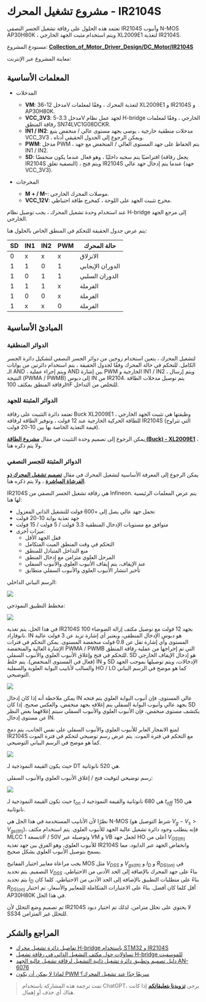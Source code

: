 # مشروع تشغيل المحرك - IR2104S

تعتمد هذه الحلول على رقاقة تشغيل الجسر النصفي IR2104S وأنبوب N-MOS AP30H80K ، ويتم استخدام مثبت الجهد الخارجي XL2009E1 لتغذية IR2104S.

مستودع المشروع: [**Collection_of_Motor_Driver_Design/DC_Motor/IR2104S**](https://github.com/linyuxuanlin/Collection_of_Motor_Driver_Design/tree/main/DC_Motor/IR2104S)

معاينة المشروع عبر الإنترنت:

<div class="altium-iframe-viewer">
  <div
    class="altium-ecad-viewer"
    data-project-src="https://github.com/linyuxuanlin/Collection_of_Motor_Driver_Design/raw/main/DC_Motor/IR2104S/IR2104S.zip"
  ></div>
</div>

## المعلمات الأساسية

- المدخلات
  - **VM**: مدخل 12-36V لتغذية المحرك ، وفقًا لمعلمات XL2009E1 و IR2104S و AP30H80K.
  - **VCC_3V3**: مدخل 3.3-5V لجهد عمل نظام H-bridge الخارجي ، وفقًا لمعلمات رقاقة المنطق SN74LVC1G08DCKR.
  - **IN1 / IN2**: مدخلات منطقية خارجية ، يوصى بجهد مستوى عالي / منخفض يتبع VCC_3V3 ، ويمكن الرجوع إلى الجدول الحقيقي أدناه.
  - **PWM**: مدخل PWM ، يتم الحفاظ على جهد المستوى العالي / المنخفض مع جهد IN1 / IN2.
  - **SD**: افتراضيًا يتم سحبه داخليًا ، وهو فعال عندما يكون منخفضًا (يجعل رقاقة IR2104S النصفية تغلق) ، ويتم فتح IR2104S عندما يتم إدخال جهد عالي (جهد VCC_3V3).

- المخرجات
  - **M + / M-**: موصلات المحرك الخارجي.
  - **VCC_12V**: مخرج تثبيت الجهد على اللوحة ، كمخرج طاقة احتياطي.

عند استخدام وحدة تشغيل المحرك ، يجب توصيل نظام H-bridge إلى مرجع الجهد الخارجي.

يتم عرض جدول الحقيقة للتحكم في المنطق الخاص بالحلول هنا:

| SD  | IN1 | IN2 | PWM | حالة المحرك |
| --- | --- | --- | --- | -------- |
| 0   | x   | x   | x   | الانزلاق     |
| 1   | 1   | 0   | 1   | الدوران الإيجابي     |
| 1   | 0   | 1   | 1   | الدوران السلبي     |
| 1   | 1   | 1   | x   | الفرملة     |
| 1   | 0   | 0   | x   | الفرملة     |
| 1   | x   | x   | 0   | الفرملة     |

## المبادئ الأساسية

### الدوائر المنطقية

لتشغيل المحرك ، يتعين استخدام زوجين من دوائر الجسر النصفي لتشكيل دائرة الجسر الكامل. للتحكم في حالة المحرك وفقًا لجدول الحقيقة ، يتم استخدام دائرتين من بوابات الـ AND ، ويتم إجراء عملية AND بين إشارة PWM الخارجية و IN1 / IN2 ، ويتم إرسال النتيجة (PWMA / PWMB) إلى دبوس IN من IR2104. يتم توصيل مدخلات الطاقة لرقاقة المنطق بمكثف 100nF للتخلص من التداخل.

### الدوائر المثبتة للجهد

تعتمد دائرة التثبيت على رقاقة Buck XL2009E1 ، وظيفتها هي تثبيت الجهد الخارجي للطاقة الحركية الخارجية عند 12 فولت ، وتوفير الطاقة لرقاقة IR2104S (التي تتراوح قيمة التغذية الخاصة بها بين 10-20 فولت).

يمكن الرجوع إلى تصميم وحدة التثبيت في مقال [**مشروع الطاقة (Buck) - XL2009E1**](https://wiki-power.com/ar/%E7%94%B5%E6%BA%90%E6%96%B9%E6%A1%88%EF%BC%88Buck%EF%BC%89-XL2009E1) ، ولا يتم ذكره هنا.

### الدوائر المثبتة للجسر النصفي

يمكن الرجوع إلى المعرفة الأساسية لتشغيل المحرك في مقال [**تصميم تشغيل المحرك ذو الفرشاة المباشرة**](https://wiki-power.com/ar/%E7%9B%B4%E6%B5%81%E6%9C%89%E5%88%B7%E7%94%B5%E6%9C%BA%E9%A9%B1%E5%8A%A8%E7%9A%84%E8%AE%BE%E8%AE%A1) ، ولا يتم ذكره هنا.

IR2104S هي رقاقة تشغيل الجسر النصفي من Infineon. يتم عرض المعلمات الرئيسية لها هنا:

- تحمل جهد عالي يصل إلى +600 فولت للتشغيل الذاتي المعزول
- جهد تغذية بوابة 10-20 فولت
- متوافق مع مستويات الإدخال المنطقية 3.3 فولت / 5 فولت / 15 فولت
- ميزات أخرى:
  - قفل الجهد الأقل
  - التحكم في وقت المنطق الميت المتكامل
  - منع التداخل المتبادل للمنطق
  - المرحل العلوي متزامن مع إدخال المنطق
  - عند الإيقاف، يتم إيقاف الأنبوب العلوي والأنبوب السفلي
  - تأخير انتشار الأنبوب العلوي والأنبوب السفلي متطابق

الرسم البياني الداخلي:

![](https://wiki-media-1253965369.cos.ap-guangzhou.myqcloud.com/img/20220407155726.png)

مخطط التطبيق النموذجي:

![](https://wiki-media-1253965369.cos.ap-guangzhou.myqcloud.com/img/20220407155457.png)

في هذا الحل، يتم تغذية IR2104S بجهد 12 فولت مع توصيل مكثف إزالة الضوضاء 100 نانوفاراد. IN هو دبوس الإدخال المنطقي، ويعتبر أي إشارة تزيد عن 3 فولت عالية المستوى وأي إشارة تقل عن 0.8 فولت منخفضة المستوى. يمكن التحكم في فترات الإشارة العالية والمنخفضة PWMA / PWMB التي تم إخراجها من عملية رقاقة المنطق للتحكم في فتح وإغلاق الأنبوب العلوي والأنبوب السفلي. SD هو إدخال الإيقاف الخارجي (فعال في المستوى المنخفض). يتم خلط IN و SD الإدخالات، ويتم توصيلها بموجب الجهد والسالب لأنابيب البوابة العلوية والسفلية HO / LO كما هو موضح في الرسم البياني التوضيحي.

![](https://wiki-media-1253965369.cos.ap-guangzhou.myqcloud.com/img/20220407153203.png)

يمكن ملاحظة أنه إذا كان إدخال IN عالي المستوى، فإن أنبوب البوابة العلوي يتم فتحه بجهد عالي وأنبوب البوابة السفلي يتم إغلاقه بجهد منخفض، والعكس صحيح. إذا كان SD يكتشف مستوى منخفض، فإن الأنبوب العلوي والأنبوب السفلي سيتم إغلاقهما بغض النظر عن مستوى إدخال IN.

لمنع الانفجار العابر للأنبوب العلوي والأنبوب السفلي على نفس الجانب، يتم دمج IR2104S مع التحكم في فترة الموت. يتم عرض رسم توضيحي لتحكم في فترة الموت كما هو موضح في الرسم البياني التوضيحي.

![](https://wiki-media-1253965369.cos.ap-guangzhou.myqcloud.com/img/20220407153300.png)

حيث يكون القيمة النموذجية لـ DT هي 520 نانوثانية.

رسم توضيحي لتوقيت فتح / إغلاق الأنبوب العلوي والأنبوب السفلي:

![](https://wiki-media-1253965369.cos.ap-guangzhou.myqcloud.com/img/20220407153941.png)

حيث تكون القيمة النموذجية لـ $t_{on}$ هي 680 نانوثانية والقيمة النموذجية لـ $t_{off}$ هي 150 نانوثانية.

نظرًا لأن الأنابيب المستخدمة في هذا الحل هي N-MOS (شرط التوصيل هو $V_g-V_s>V_{gs(th)}$)، فإنه يتطلب وجود دائرة تشغيل عالية الجهد للأنبوب العلوي. يتم استخدام مكثف MLCC بسعة 1uF / 50V وتوصيله عبر VM و VB لجعل جهد HO أعلى من $V_{GS(th)}$ للأنبوب العلوي، وهو الفرق بين جهد تغذية IR2104S وانخفاض الجهد عبر الدايود، مما يسمح بتوصيل الأنبوب العلوي بشكل صحيح.

يجب مراعاة معايير اختيار المفاتيح MOS مثل $V_{DSS}$ و $V_{gs(th)}$ و $I_D$ و $R_{DS(on)}$ في التصميم. يتم تحديد $V_{DSS}$ بناءً على جهد المحرك بالإضافة إلى الحد الأدنى من الاحتياطي. يتم تحديد $I_D$ بناءً على متطلبات التطبيق بالإضافة إلى الحد الأدنى من الاحتياطي. كلما كان $R_{DS(on)}$ أقل كلما كان أفضل. بناءً على الاعتبارات المتكاملة للمعايير والأسعار، تم اختيار AP30H80K في هذا الحل.

تم تصميم وضع التحلل لأن IR2104S لا يحتوي على تحلل متزامن، لذلك تم اختيار ديود SS34 للتحلل غير المتزامن. 

## المراجع والشكر

- [تفاصيل دائرة تشغيل محرك H-bridge باستخدام STM32 و IR2104S](https://blog.csdn.net/qq_39400113/article/details/108909800)
- [تساؤلات حول مكثف التشغيل الذاتي في رقاقة تشغيل H-bridge للموسفيت](https://www.amobbs.com/thread-5716927-1-1.html)
- [دليل تصميم وتطبيق دائرة تشغيل ذاتية التشغيل لرقاقة تشغيل عالية الجهد AN-6076](http://file.elecfans.com/web1/M00/0E/2C/pIYBAFocSwiAd48MAA0ls-d5YeY046.pdf)
- [لماذا لا يمكن أن يكون PWM سريعًا جدًا عند تشغيل المحرك؟](https://blog.csdn.net/weixin_39883129/article/details/111642277)

> تمت ترجمة هذه المشاركة باستخدام ChatGPT، يرجى [**تزويدنا بتعليقاتكم**](https://github.com/linyuxuanlin/Wiki_MkDocs/issues/new) إذا كانت هناك أي حذف أو إهمال.